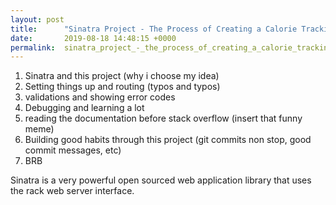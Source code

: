 ```yaml
---
layout: post
title:      "Sinatra Project - The Process of Creating a Calorie Tracking App"
date:       2019-08-18 14:48:15 +0000
permalink:  sinatra_project_-_the_process_of_creating_a_calorie_tracking_app
---
```



1. Sinatra and this project (why i choose my idea)
2. Setting things up and routing (typos and typos)
3. validations and showing error codes
4. Debugging and learning a lot
5. reading the documentation before stack overflow (insert that funny meme)
5. Building good habits through this project (git commits non stop, good commit messages, etc)
6. BRB


Sinatra is a very powerful open sourced web application library that uses the rack web server interface.  
